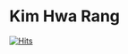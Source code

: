 # Kim Hwa Rang 
[![Hits](https://hits.seeyoufarm.com/api/count/incr/badge.svg?url=https%3A%2F%2Fgithub.com%2FHwarang-Kim&count_bg=%23A5D185&title_bg=%2354AE3D&icon=apple.svg&icon_color=%23E7E7E7&title=hits&edge_flat=false)](https://hits.seeyoufarm.com)
